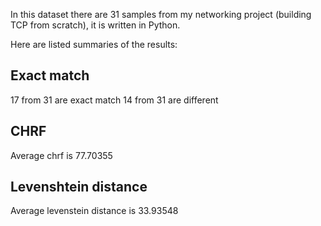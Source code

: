 In this dataset there are 31 samples from my networking project (building TCP from scratch), it is written in Python. 

Here are listed summaries of the results:
## Exact match
17 from 31 are exact match
14 from 31 are different
## CHRF
Average chrf is 77.70355
## Levenshtein distance
Average levenstein distance is 33.93548

